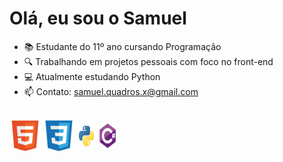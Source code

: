 <h1> Olá, eu sou o Samuel </h1>


- 📚 Estudante do 11º ano cursando Programação
- 🔍 Trabalhando em projetos pessoais com foco no front-end
- 💻 Atualmente estudando Python
- 📫 Contato: <a href="https://mail.google.com/mail/u/2/#inbox?compose=GTvVlcSDXXxmqlcqlqZXhnHzlJWllhxHhwPsMdfkmHQLntrRLhbtsbSvdvsXWBFMmzHqwJGnPqPdH" target="_blank">samuel.quadros.x@gmail.com</a>

<div style="display: inline_block"><br>
  <img align="center" src= "https://raw.githubusercontent.com/devicons/devicon/master/icons/html5/html5-original.svg" width="50px" height="50px">
  <img align="center" src= "https://raw.githubusercontent.com/devicons/devicon/master/icons/css3/css3-original.svg" width="50px" height="50px">
  <img align="center" src= "https://raw.githubusercontent.com/devicons/devicon/master/icons/python/python-original.svg" width="30px" height="40px">
  <img align="center" src= "https://raw.githubusercontent.com/devicons/devicon/master/icons/csharp/csharp-original.svg" width="30px" height="40px">
</div>


